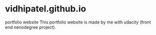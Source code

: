# vidhipatel.github.io
portfolio website
This portfolio website is made by me with udacity (front end nenodegree project).
